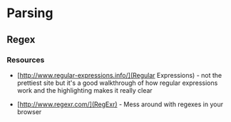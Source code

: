 # Parsing

## Regex

### Resources

- [http://www.regular-expressions.info/](Regular Expressions) - not the prettiest site but it's a good walkthrough of how regular expressions work and the highlighting makes it really clear

- [http://www.regexr.com/](RegExr) - Mess around with regexes in your browser
